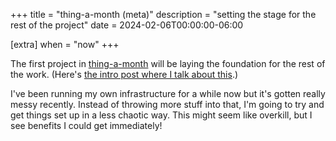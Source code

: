 +++
title = "thing-a-month (meta)"
description = "setting the stage for the rest of the project"
date = 2024-02-06T00:00:00-06:00

[extra]
when = "now"
+++

The first project in [thing-a-month](@/projects/thing-a-month.md) will be laying the foundation for the rest of the work. (Here's [the intro post where I talk about this](@/micro/thing-a-month-02-01.md).)

I've been running my own infrastructure for a while now but it's gotten really messy recently. Instead of throwing more stuff into that, I'm going to try and get things set up in a less chaotic way. This might seem like overkill, but I see benefits I could get immediately!
